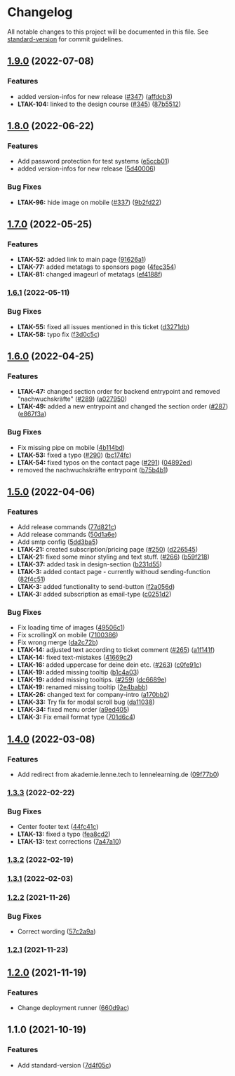 # Changelog

All notable changes to this project will be documented in this file. See [standard-version](https://github.com/conventional-changelog/standard-version) for commit guidelines.

## [1.9.0](https://github.com/lenneTech/academy/compare/v1.8.0...v1.9.0) (2022-07-08)

### Features

- added version-infos for new release ([#347](https://github.com/lenneTech/academy/issues/347)) ([affdcb3](https://github.com/lenneTech/academy/commit/affdcb3d18c9feba2e750197085e910fb82e04f8))
- **LTAK-104:** linked to the design course ([#345](https://github.com/lenneTech/academy/issues/345)) ([87b5512](https://github.com/lenneTech/academy/commit/87b55120cc7ccb02118359a600af384e9ac54000))

## [1.8.0](https://github.com/lenneTech/academy/compare/v1.7.0...v1.8.0) (2022-06-22)

### Features

- Add password protection for test systems ([e5ccb01](https://github.com/lenneTech/academy/commit/e5ccb01f1bdcdf77dd9b4ff694783c85f54a954c))
- added version-infos for new release ([5d40006](https://github.com/lenneTech/academy/commit/5d400060d2e4662c0a0db15ab74e14798b62ab88))

### Bug Fixes

- **LTAK-96:** hide image on mobile ([#337](https://github.com/lenneTech/academy/issues/337)) ([9b2fd22](https://github.com/lenneTech/academy/commit/9b2fd22e314f92349a4c11d0c05aa95beb3b3b86))

## [1.7.0](https://github.com/lenneTech/academy/compare/v1.6.1...v1.7.0) (2022-05-25)

### Features

- **LTAK-52:** added link to main page ([91626a1](https://github.com/lenneTech/academy/commit/91626a1f9bbc74094815a5c259e3b3146d4af5e2))
- **LTAK-77:** added metatags to sponsors page ([4fec354](https://github.com/lenneTech/academy/commit/4fec354ccaf794b7558dc272f52b01bb92af491e))
- **LTAK-81:** changed imageurl of metatags ([ef4188f](https://github.com/lenneTech/academy/commit/ef4188fb2a659c69975730f33f298c55af323f48))

### [1.6.1](https://github.com/lenneTech/academy/compare/v1.6.0...v1.6.1) (2022-05-11)

### Bug Fixes

- **LTAK-55:** fixed all issues mentioned in this ticket ([d3271db](https://github.com/lenneTech/academy/commit/d3271dba466b2fbb6eb33d4085d65cc67afbbe53))
- **LTAK-58:** typo fix ([f3d0c5c](https://github.com/lenneTech/academy/commit/f3d0c5c79403a91fd8dd2f4b6775d1f43feb8352))

## [1.6.0](https://github.com/lenneTech/academy/compare/v1.5.0...v1.6.0) (2022-04-25)

### Features

- **LTAK-47:** changed section order for backend entrypoint and removed "nachwuchskräfte" ([#289](https://github.com/lenneTech/academy/issues/289)) ([a027950](https://github.com/lenneTech/academy/commit/a02795053bfd8886d338053dc0fc140cc2fd73bd))
- **LTAK-49:** added a new entrypoint and changed the section order ([#287](https://github.com/lenneTech/academy/issues/287)) ([e867f3a](https://github.com/lenneTech/academy/commit/e867f3a4f498f6a27c9abeb6ad9859ce60285bfc))

### Bug Fixes

- Fix missing pipe on mobile ([4b114bd](https://github.com/lenneTech/academy/commit/4b114bd41f153fdce245a500d046ff55785ffe40))
- **LTAK-53:** fixed a typo ([#290](https://github.com/lenneTech/academy/issues/290)) ([bc174fc](https://github.com/lenneTech/academy/commit/bc174fccbc39786ffc874b3b202fc8f7f14adaa6))
- **LTAK-54:** fixed typos on the contact page ([#291](https://github.com/lenneTech/academy/issues/291)) ([04892ed](https://github.com/lenneTech/academy/commit/04892ed4dbe96cff309cd59a1da5276f191c8b58))
- removed the nachwuchskräfte entrypoint ([b75b4b1](https://github.com/lenneTech/academy/commit/b75b4b19d269b9bbf5a693cbf2a7b6568b446863))

## [1.5.0](https://github.com/lenneTech/academy/compare/v1.4.0...v1.5.0) (2022-04-06)

### Features

- Add release commands ([77d821c](https://github.com/lenneTech/academy/commit/77d821c217a96b90c8e50c29e5eeb9d0474a3b13))
- Add release commands ([50d1a6e](https://github.com/lenneTech/academy/commit/50d1a6ea33c61131bf8dc96924963531f54aa5b8))
- Add smtp config ([5dd3ba5](https://github.com/lenneTech/academy/commit/5dd3ba5ebfd54b5971063e034036c9d03b837dbd))
- **LTAK-21:** created subscription/pricing page ([#250](https://github.com/lenneTech/academy/issues/250)) ([d226545](https://github.com/lenneTech/academy/commit/d226545ba95c8d72f10cd5366a798a60cf88c743))
- **LTAK-21:** fixed some minor styling and text stuff. ([#266](https://github.com/lenneTech/academy/issues/266)) ([b59f218](https://github.com/lenneTech/academy/commit/b59f218dac0637964917c41ac47ff247889f733c))
- **LTAK-37:** added task in design-section ([b231d55](https://github.com/lenneTech/academy/commit/b231d5585e5da077f83bf9a611e8e21302cbcf08))
- **LTAK-3:** added contact page - currently withoud sending-function ([82f4c51](https://github.com/lenneTech/academy/commit/82f4c51bc60c1e2daf8330d4ef7d8ed1bbd963bf))
- **LTAK-3:** added functionality to send-button ([f2a056d](https://github.com/lenneTech/academy/commit/f2a056d7465dd7c99246a61b53cc2281e94840e8))
- **LTAK-3:** added subscription as email-type ([c0251d2](https://github.com/lenneTech/academy/commit/c0251d210a8dee7443efe5985c2a952e1fc356e8))

### Bug Fixes

- Fix loading time of images ([49506c1](https://github.com/lenneTech/academy/commit/49506c19fcc3fe7e4751047cd5fa7253199244e4))
- Fix scrollingX on mobile ([7100386](https://github.com/lenneTech/academy/commit/71003861a3ce42c4355bdfffc838d46f6e8d1c22))
- Fix wrong merge ([da2c72b](https://github.com/lenneTech/academy/commit/da2c72b210987cc2bfc3f82b14feb3e2f6f9238e))
- **LTAK-14:** adjusted text according to ticket comment ([#265](https://github.com/lenneTech/academy/issues/265)) ([a1f141f](https://github.com/lenneTech/academy/commit/a1f141fd97fd13ebc4df5c81d5dcde40a776f8d8))
- **LTAK-14:** fixed text-mistakes ([41669c2](https://github.com/lenneTech/academy/commit/41669c2981dff2820eb9ad2c3ebb11c37471046b))
- **LTAK-16:** added uppercase for deine dein etc. ([#263](https://github.com/lenneTech/academy/issues/263)) ([c0fe91c](https://github.com/lenneTech/academy/commit/c0fe91c5b0096a688d4a770b061bc1c6c150a98c))
- **LTAK-19:** added missing tooltip ([b1c4a03](https://github.com/lenneTech/academy/commit/b1c4a03a9e6d906b2b7aeecf980aea8f2761cdaa))
- **LTAK-19:** added missing tooltips. ([#259](https://github.com/lenneTech/academy/issues/259)) ([dc6689e](https://github.com/lenneTech/academy/commit/dc6689e0145cc149db885cc1fce72f3b485c0e27))
- **LTAK-19:** renamed missing tooltip ([2e4babb](https://github.com/lenneTech/academy/commit/2e4babb46bda724307b1d6a2463c24424b0b9626))
- **LTAK-26:** changed text for company-intro ([a170bb2](https://github.com/lenneTech/academy/commit/a170bb2c9867b3f42ffd2c7505e6a48a053ae097))
- **LTAK-33:** Try fix for modal scroll bug ([da11038](https://github.com/lenneTech/academy/commit/da11038b1078af2de8d95c1529d36fc1844c5aa4))
- **LTAK-34:** fixed menu order ([a9ed405](https://github.com/lenneTech/academy/commit/a9ed405a5d4058b4122803e0da06288affe72fdc))
- **LTAK-3:** Fix email format type ([701d6c4](https://github.com/lenneTech/academy/commit/701d6c4520a70ad41bbf04fcfb44ecea1fb6f0ed))

## [1.4.0](https://github.com/lenneTech/academy/compare/v1.3.3-hoffix-1...v1.4.0) (2022-03-08)

### Features

- Add redirect from akademie.lenne.tech to lennelearning.de ([09f77b0](https://github.com/lenneTech/academy/commit/09f77b039af4076f9ed3cb8f61f5d6bfd8833486))

### [1.3.3](https://github.com/lenneTech/academy/compare/v1.3.2...v1.3.3) (2022-02-22)

### Bug Fixes

- Center footer text ([44fc41c](https://github.com/lenneTech/academy/commit/44fc41caf61ed19da678833bef7ab67b7207b8a6))
- **LTAK-13:** fixed a typo ([fea8cd2](https://github.com/lenneTech/academy/commit/fea8cd2a061dcdf5a0fdb6c2729704da6dad3f02))
- **LTAK-13:** text corrections ([7a47a10](https://github.com/lenneTech/academy/commit/7a47a10e08f19e41aac27f88d191bdd2edbf9c44))

### [1.3.2](https://github.com/lenneTech/academy/compare/v1.3.1...v1.3.2) (2022-02-19)

### [1.3.1](https://github.com/lenneTech/academy/compare/v1.3.0...v1.3.1) (2022-02-03)

### [1.2.2](https://github.com/lenneTech/academy/compare/v1.2.1...v1.2.2) (2021-11-26)

### Bug Fixes

- Correct wording ([57c2a9a](https://github.com/lenneTech/academy/commit/57c2a9abe8ab3833dcf198c5f488e5bb54f7a0e9))

### [1.2.1](https://github.com/lenneTech/academy/compare/v1.2.0...v1.2.1) (2021-11-23)

## [1.2.0](https://github.com/lenneTech/academy/compare/v1.1.0...v1.2.0) (2021-11-19)

### Features

- Change deployment runner ([660d9ac](https://github.com/lenneTech/academy/commit/660d9ac02466d8e06b69fea50004ea588838f507))

## 1.1.0 (2021-10-19)

### Features

- Add standard-version ([7d4f05c](https://github.com/lenneTech/academy/commit/7d4f05cef66fcf663f7612056d905916641a5829))
